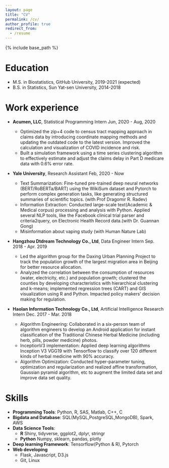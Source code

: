 ```yaml
---
layout: page
title: "CV"
permalink: /cv/
author_profile: true
redirect_from:
  - /resume
---
```


{% include base_path %}

Education
======
* M.S. in Biostatistics, GitHub University, 2019-2021 (expected)
* B.S. in Statistics, Sun Yat-sen University, 2014-2018


Work experience
======
* **Acumen, LLC**, Statistical Programming Intern   Jun, 2020 - Aug, 2020
  * Optimized the zip+4 code to census tract mapping approach in claims data by introducing coordinate mapping methods and updating the outdated code to the latest version. Improved the calculation and visualization of COVID incidence and risk.
  * Built a simulation framework using a time series clustering algorithm to effectively estimate and adjust the claims delay in Part D medicare data with 0.6% error rate.

* **Yale University**, Research Assistant           Feb, 2020 - Now
  * Text Summarization: Fine-tuned pre-trained deep neural networks (BERT/RoBERTa/BART) using the WikiSum dataset and Pytorch to perform complex generation tasks, like generating structured summaries of scientific topics. (with Prof Dragomir R. Radev)
  * Information Extraction: Conducted large-scale text(Academic & Medical corpus) processing and analysis with Python. Applied several NLP tools, like the Facebook clinical trial parser and criteria2query, on Electronic Health Record data.(with Dr. Guannan Gong)
  * Misinformation about vaping study (with Human Nature Lab) 

* **Hangzhou Dtdream Technology Co., Ltd**, Data Engineer Intern         Sep. 2018 - Apr. 2019
  * Led the algorithm group for the Daxing Urban Planning Project to track the population growth of the largest migration area in Beijing for better resource allocation.
  * Analyzed the correlation between the consumption of resources (water, electricity, etc.) and population growth; clustered the counties by developing characteristics with hierarchical clustering and k-means; implemented regression trees (CART) and GIS visualization using R and Python. Impacted policy makers’ decision making for regulation.

* **Haolan Information Technology Co., Ltd**, Artificial Intelligence Research Intern       Dec. 2017 - Mar. 2018
  * Algorithm Engineering: Collaborated in a six-person team of algorithm engineers to develop an Android application for instant classification of the Traditional Chinese Herbal Medicine (including herb, pills, powder medicine) photos.
  * InceptionV3 implementation: Applied deep learning algorithms Inception V3 VGG19 with Tensorflow to classify over 120 different kinds of herbal medicine with 90% accuracy.
  * Algorithm Optimization: Conducted hyper-parameter tuning, optimization and regularization and realized affine transformation, Gaussian pyramid algorithm, etc to augment the limited data set and improve data set quality.

Skills
======
* **Programming Tools**: Python, R, SAS, Matlab, C++, C
* **Bigdata and Database**: SQL(MySQL,PostgreSQL,MongoDB), Spark, AWS
* **Data Science Tools**:  
  * **R** Shiny, tidyverse, ggplot2, dplyr, stringr
  * **Python** Numpy, sklearn, pandas, plotly
* **Deep learning Framework**: Tensorflow(Python & R), Pytorch
* **Web developing** 
  * Flask, Javascript, D3.js 
  * Git, Linux 


